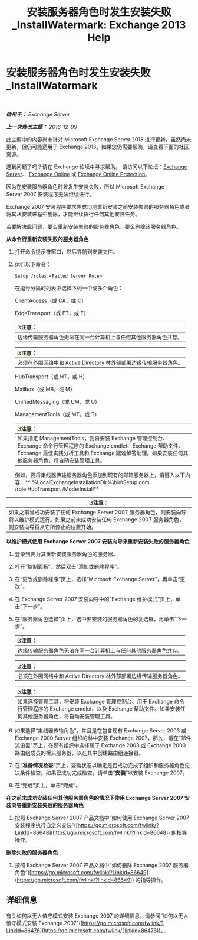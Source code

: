 ﻿---
title: '安装服务器角色时发生安装失败_InstallWatermark: Exchange 2013 Help'
TOCTitle: 安装服务器角色时发生安装失败_InstallWatermark
ms:assetid: ad89ebd5-f9bb-40c1-8811-09b145c2b341
ms:mtpsurl: https://technet.microsoft.com/zh-cn/library/ms.exch.setupreadiness.installwatermark(v=EXCHG.150)
ms:contentKeyID: 50491295
ms.date: 01/11/2018
mtps_version: v=EXCHG.150
ms.translationtype: HT
---

# 安装服务器角色时发生安装失败\_InstallWatermark

 

_**适用于：** Exchange Server_

_**上一次修改主题：** 2016-12-09_

此主题中的内容尚未针对 Microsoft Exchange Server 2013 进行更新。虽然尚未更新，但仍可能适用于 Exchange 2013。如果您仍需要帮助，请查看下面的社区资源。

遇到问题了吗？请在 Exchange 论坛中寻求帮助。 请访问以下论坛：[Exchange Server](https://go.microsoft.com/fwlink/p/?linkid=60612)、 [Exchange Online](https://go.microsoft.com/fwlink/p/?linkid=267542) 或 [Exchange Online Protection](https://go.microsoft.com/fwlink/p/?linkid=285351)。

因为在安装服务器角色时曾发生安装失败，所以 Microsoft Exchange Server 2007 安装程序无法继续进行。

Exchange 2007 安装程序要求先成功地重新安装之前安装失败的服务器角色或者将其从安装进程中删除，才能继续执行任何其他安装任务。

若要解决此问题，要么重新安装失败的服务器角色，要么删除该服务器角色。

**从命令行重新安装失败的服务器角色**

1.  打开命令提示符窗口，然后导航到安装文件。

2.  运行以下命令：
    
        Setup /roles:<Failed Server Role>
    
    在逗号分隔的列表中选择下列一个或多个角色：
    
    ClientAccess（或 CA，或 C）
    
    EdgeTransport（或 ET，或 E）
    
    <table>
    <thead>
    <tr class="header">
    <th><img src="images/Bb124558.note(EXCHG.150).gif" title="注意" alt="注意" />注意：</th>
    </tr>
    </thead>
    <tbody>
    <tr class="odd">
    <td>边缘传输服务器角色无法在同一台计算机上与任何其他服务器角色共存。</td>
    </tr>
    </tbody>
    </table>
    
    <table>
    <thead>
    <tr class="header">
    <th><img src="images/Bb124558.note(EXCHG.150).gif" title="注意" alt="注意" />注意：</th>
    </tr>
    </thead>
    <tbody>
    <tr class="odd">
    <td>必须在外围网络中和 Active Directory 林外部部署边缘传输服务器角色。</td>
    </tr>
    </tbody>
    </table>
    
    HubTransport（或 HT，或 H）
    
    Mailbox（或 MB，或 M）
    
    UnifiedMessaging（或 UM，或 U）
    
    ManagementTools（或 MT，或 T）
    
    <table>
    <thead>
    <tr class="header">
    <th><img src="images/Bb124558.note(EXCHG.150).gif" title="注意" alt="注意" />注意：</th>
    </tr>
    </thead>
    <tbody>
    <tr class="odd">
    <td>如果指定 ManagementTools，则将安装 Exchange 管理控制台、Exchange 命令行管理程序的 Exchange cmdlet、Exchange 帮助文件、Exchange 最佳实践分析工具和 Exchange 疑难解答助理。如果安装任何其他服务器角色，将自动安装管理工具。</td>
    </tr>
    </tbody>
    </table>
    
    例如，要将集线器传输服务器角色添加到现有的邮箱服务器上，请键入以下内容：** %LocalExchangeInstallationDir%\\bin\\Setup.com /role:HubTransport /Mode:Install**

<table>
<thead>
<tr class="header">
<th><img src="images/Bb124558.note(EXCHG.150).gif" title="注意" alt="注意" />注意：</th>
</tr>
</thead>
<tbody>
<tr class="odd">
<td>如果之前曾成功安装了任何 Exchange Server 2007 服务器角色，则安装向导将以维护模式运行。如果之前未成功安装任何 Exchange 2007 服务器角色，则安装向导将从它所停止的位置开始。</td>
</tr>
</tbody>
</table>


**以维护模式使用 Exchange Server 2007 安装向导来重新安装失败的服务器角色**

1.  登录到要为其重新安装服务器角色的服务器。

2.  打开“控制面板”，然后双击“添加或删除程序”。

3.  在“更改或删除程序”页上，选择“Microsoft Exchange Server”，再单击“更改”。

4.  在 Exchange Server 2007 安装向导中的“Exchange 维护模式”页上，单击“下一步”。

5.  在“服务器角色选择”页上，选中要安装的服务器角色的复选框，再单击“下一步”。
    
    <table>
    <thead>
    <tr class="header">
    <th><img src="images/Bb124558.note(EXCHG.150).gif" title="注意" alt="注意" />注意：</th>
    </tr>
    </thead>
    <tbody>
    <tr class="odd">
    <td>边缘传输服务器角色无法在同一台计算机上与任何其他服务器角色共存。</td>
    </tr>
    </tbody>
    </table>
    
    <table>
    <thead>
    <tr class="header">
    <th><img src="images/Bb124558.note(EXCHG.150).gif" title="注意" alt="注意" />注意：</th>
    </tr>
    </thead>
    <tbody>
    <tr class="odd">
    <td>必须在外围网络中和 Active Directory 林外部部署边缘传输服务器角色。</td>
    </tr>
    </tbody>
    </table>
    
    <table>
    <thead>
    <tr class="header">
    <th><img src="images/Bb124558.note(EXCHG.150).gif" title="注意" alt="注意" />注意：</th>
    </tr>
    </thead>
    <tbody>
    <tr class="odd">
    <td>如果选择管理工具，将安装 Exchange 管理控制台、用于 Exchange 命令行管理程序的 Exchange cmdlet、以及 Exchange 帮助文件。如果安装任何其他服务器角色，将自动安装管理工具。</td>
    </tr>
    </tbody>
    </table>


6.  如果选择“集线器传输角色”，并且是在包含现有 Exchange Server 2003 或 Exchange 2000 Server 组织的林中安装 Exchange 2007，那么，请在“邮件流设置”页上，在现有组织中选择属于 Exchange 2003 或 Exchange 2000 路由组成员的桥头服务器，以在其中创建路由组连接器。

7.  在“**准备情况检查**”页上，查看状态以确定是否成功完成了组织和服务器角色先决条件检查。如果已成功完成检查，请单击“**安装**”以安装 Exchange 2007。

8.  在“完成”页上，单击“完成”。

**在之前未成功安装任何其他服务器角色的情况下使用 Exchange Server 2007 安装向导重新安装失败的服务器角色**

1.  按照 Exchange Server 2007 产品文档中“如何使用 Exchange Server 2007 安装程序执行自定义安装”([https://go.microsoft.com/fwlink/?LinkId=86648](https://go.microsoft.com/fwlink/?linkid=86648)) 的指导操作。

**删除失败的服务器角色**

1.  按照 Exchange Server 2007 产品文档中“如何删除 Exchange 2007 服务器角色”([https://go.microsoft.com/fwlink/?LinkId=86649](https://go.microsoft.com/fwlink/?linkid=86649)) 的指导操作。

## 详细信息

有关如何以无人值守模式安装 Exchange 2007 的详细信息，请参阅“如何以无人值守模式安装 Exchange 2007”([https://go.microsoft.com/fwlink/?LinkId=86476](https://go.microsoft.com/fwlink/?linkid=86476))。

